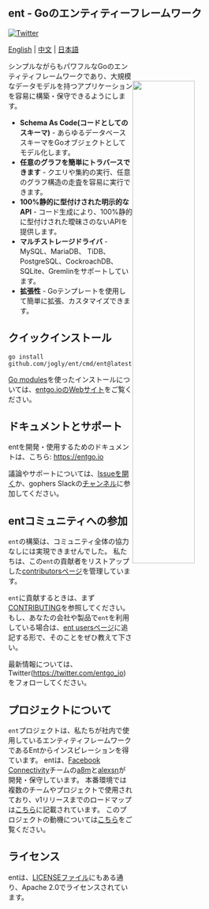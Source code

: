 ## ent - Goのエンティティーフレームワーク

[![Twitter](https://img.shields.io/twitter/url/https/twitter.com/entgo_io.svg?style=social&label=Follow%20%40entgo_io)](https://twitter.com/entgo_io)

[English](README.md) | [中文](README_zh.md) | [日本語](README_jp.md)

<img width="50%"
align="right"
style="display: block; margin:40px auto;"
src="https://s3.eu-central-1.amazonaws.com/entgo.io/assets/gopher_graph.png"/>

シンプルながらもパワフルなGoのエンティティフレームワークであり、大規模なデータモデルを持つアプリケーションを容易に構築・保守できるようにします。

- **Schema As Code(コードとしてのスキーマ)** - あらゆるデータベーススキーマをGoオブジェクトとしてモデル化します。
- **任意のグラフを簡単にトラバースできます** - クエリや集約の実行、任意のグラフ構造の走査を容易に実行できます。
- **100%静的に型付けされた明示的なAPI** - コード生成により、100%静的に型付けされた曖昧さのないAPIを提供します。
- **マルチストレージドライバ** - MySQL、MariaDB、 TiDB、PostgreSQL、CockroachDB、SQLite、Gremlinをサポートしています。
- **拡張性** - Goテンプレートを使用して簡単に拡張、カスタマイズできます。

## クイックインストール
```console
go install github.com/jogly/ent/cmd/ent@latest
```

[Go modules]を使ったインストールについては、[entgo.ioのWebサイト](https://entgo.io/ja/docs/code-gen/#entc-%E3%81%A8-ent-%E3%81%AE%E3%83%90%E3%83%BC%E3%82%B8%E3%83%A7%E3%83%B3%E3%82%92%E4%B8%80%E8%87%B4%E3%81%95%E3%81%9B%E3%82%8B)をご覧ください。

## ドキュメントとサポート
entを開発・使用するためのドキュメントは、こちら: https://entgo.io

議論やサポートについては、[Issueを開く](https://github.com/ent/ent/issues/new/choose)か、gophers Slackの[チャンネル](https://gophers.slack.com/archives/C01FMSQDT53)に参加してください。

## entコミュニティへの参加
`ent`の構築は、コミュニティ全体の協力なしには実現できませんでした。 私たちは、この`ent`の貢献者をリストアップした[contributorsページ](doc/md/contributors.md)を管理しています。

`ent`に貢献するときは、まず[CONTRIBUTING](CONTRIBUTING.md)を参照してください。
もし、あなたの会社や製品で`ent`を利用している場合は、[ent usersページ](https://github.com/ent/ent/wiki/ent-users)に追記する形で、そのことをぜひ教えて下さい。

最新情報については、Twitter(<https://twitter.com/entgo_io>)をフォローしてください。



## プロジェクトについて
`ent`プロジェクトは、私たちが社内で使用しているエンティティフレームワークであるEntからインスピレーションを得ています。
entは、[Facebook Connectivity][fbc]チームの[a8m](https://github.com/a8m)と[alexsn](https://github.com/alexsn)が開発・保守しています。
本番環境では複数のチームやプロジェクトで使用されており、v1リリースまでのロードマップは[こちら](https://github.com/ent/ent/issues/46)に記載されています。
このプロジェクトの動機については[こちら](https://entgo.io/blog/2019/10/03/introducing-ent)をご覧ください。

## ライセンス
entは、[LICENSEファイル](LICENSE)にもある通り、Apache 2.0でライセンスされています。


[entgo instal]: https://entgo.io/docs/code-gen/#version-compatibility-between-entc-and-ent
[Go modules]: https://github.com/golang/go/wiki/Modules#quick-start
[fbc]: https://connectivity.fb.com
